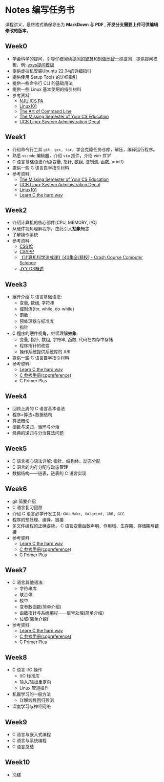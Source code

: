 # Notes 编写任务书
课程讲义，最终格式确保导出为 **MarkDown 与 PDF , 开发分支需要上传可供编辑修改的版本**。
## Week0
- 学会科学的提问，引导仔细阅读[提问的智慧](https://github.com/ryanhanwu/How-To-Ask-Questions-The-Smart-Way/blob/main/README-zh_CN.md)和[别像弱智一样提问](https://github.com/tangx/Stop-Ask-Questions-The-Stupid-Ways/blob/master/README.md)，提供提问模板，例: [yxys提问模板](https://ysyx.oscc.cc/docs/2205/misc/ask.html)
- 提供虚拟机安装Ubuntu 22.04的详细指引
- 提供使用 Setup Tools 的详细指引
- 提供一些命令行 CLI 的基础用法
- 提供一些 Linux 基本使用的指引材料
- 参考资料:
  - [NJU ICS PA](https://ysyx.oscc.cc/docs/ics-pa/PA0.html)
  - [Linux101](https://101.ustclug.org/Ch01)
  - [The Art of Command Line](https://github.com/jlevy/the-art-of-command-line)
  - [The Missing Semester of Your CS Education](https://missing-semester-cn.github.io/)
  - [UCB Linux System Administration Decal](https://decal.ocf.berkeley.edu/)

## Week1
- 介绍命令行工具 `git, gcc, tar`，学会克隆任务仓库，解压，编译运行程序。
- 熟悉 `vscode` 编辑器，介绍 `vim` 插件，介绍 *vim 哲学*
- C 语言基础语法介绍(变量, 指针, 数组, 控制流, 函数, printf)
- 提供一些 C 语言自学指引材料
- 参考资料:
  - [The Missing Semester of Your CS Education](https://missing-semester-cn.github.io/)
  - [UCB Linux System Administration Decal](https://decal.ocf.berkeley.edu/)
  - [Linux101](https://101.ustclug.org/Ch01)
  - [Learn C the hard way](https://wizardforcel.gitbooks.io/lcthw/content/)

## Week2
- 介绍计算机的核心部件(CPU, MEMORY, I/O)
- 从硬件视角理解程序，由此引入**抽象**概念
- 了解操作系统
- 参考资料:
  - [CS61C](https://cs61c.org/su24/)
  - [CSAPP](https://www.cs.cmu.edu/~213/)
  - [【计算机科学速成课】[40集全/精校] - Crash Course Computer Science](https://www.bilibili.com/video/BV1EW411u7th?vd_source=699341ff80cb01917fb43665199a48dd)
  - [JYY OS概述](https://jyywiki.cn/OS/2024/)

## Week3
- 展开介绍 C 语言基础语法:
  - 变量, 数组, 字符串
  - 控制流(for, while, do-while)
  - 函数
  - 预处理器与标准库
  - 指针
- C 程序的硬件视角，继续理解**抽象**:
  - 变量, 指针, 数组, 字符串, 函数, 代码在内存中存储
  - 程序指针的改变
  - 操作系统提供系统库的 ABI
- 提供一些 C 语言自学指引材料
- 参考资料:
  - [Learn C the hard way](https://wizardforcel.gitbooks.io/lcthw/content/)
  - [C 参考手册(cppreference)](https://zh.cppreference.com/w/c)
  - C Primer Plus

## Week4
- 回顾上周的 C 语言基本语法
- 程序=算法+数据结构
- 算法概论
- 函数与递归，循环与分治
- 经典的递归与分治算法问题

## Week5
- C 语言核心语法详解: 指针、结构体、动态分配
- C 语言的内存分配与动态管理
- 数据结构——链表，链表的 C 语言实现

## Week6
- git 简要介绍
- C 语言复习回顾
- 介绍 C 语言必学开发工具: `GNU Make, Valgrind, GDB, GCC`
- 程序的预处理、编译、链接
- 多文件编程的正确姿势， C 语言变量函数声明、作用域、生存期、存储期与链接
- 参考资料:
  - [Learn C the hard way](https://wizardforcel.gitbooks.io/lcthw/content/)
  - [C 参考手册(cppreference)](https://zh.cppreference.com/w/c)
  - C Primer Plus

## Week7
- C 语言其他语法:
  - 字符串库
  - 联合体
  - 枚举
  - 变参数函数(简单介绍)
  - 函数指针与系统编程——信号处理(简单介绍)
  - 位域(简单介绍)
- 参考资料:
  - [Learn C the hard way](https://wizardforcel.gitbooks.io/lcthw/content/)
  - [C 参考手册(cppreference)](https://zh.cppreference.com/w/c)
  - C Primer Plus

## Week8
- C 语言 I/O 操作
  - I/O 标准库
  - 输入/输出重定向
  - Linux 管道操作
- 机器学习的一般方法
  - 详解线性回归预测
- 深度学习与神经网络

## Week9
- C 语言与嵌入式编程
- C 语言与系统编程
- C 语言总结

## Week10
- 总结